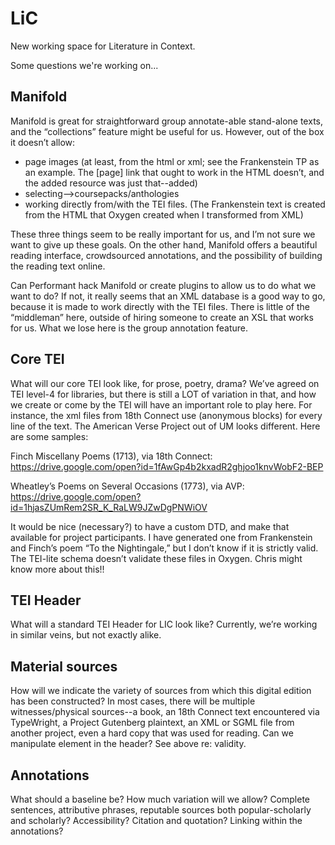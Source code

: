 # LiC

New working space for Literature in Context. 

Some questions we're working on...

## Manifold
Manifold is great for straightforward group annotate-able stand-alone texts, and the “collections” feature might be useful for us. However, out of the box it doesn’t allow: 
- page images (at least, from the html or xml; see the Frankenstein TP as an example. The [page] link that ought to work in the HTML doesn’t, and the added resource was just that--added)
- selecting-->coursepacks/anthologies
- working directly from/with the TEI files. (The Frankenstein text is created from the HTML that Oxygen created when I transformed from XML)

These three things seem to be really important for us, and I’m not sure we want to give up these goals. On the other hand, Manifold offers a beautiful reading interface, crowdsourced annotations, and the possibility of building the reading text online. 

Can Performant hack Manifold or create plugins to allow us to do what we want to do? If not, it really seems that an XML database is a good way to go, because it is made to work directly with the TEI files. There is little of the “middleman” here, outside of hiring someone to create an XSL that works for us. What we lose here is the group annotation feature. 

## Core TEI
What will our core TEI look like, for prose, poetry, drama? We’ve agreed on TEI level-4 for libraries, but there is still a LOT of variation in that, and how we create or come by the TEI will have an important role to play here. For instance, the xml files from 18th Connect use <ab> (anonymous blocks) for every line of the text. The American Verse Project out of UM looks different. Here are some samples:

Finch Miscellany Poems (1713), via 18th Connect: https://drive.google.com/open?id=1fAwGp4b2kxadR2ghjoo1knvWobF2-BEP

Wheatley’s Poems on Several Occasions (1773), via AVP: 
https://drive.google.com/open?id=1hjasZUmRem2SR_K_RaLW9JZwDgPNWiOV 

It would be nice (necessary?) to have a custom DTD, and make that available for project participants. I have generated one from Frankenstein and Finch’s poem “To the Nightingale,” but I don’t know if it is strictly valid. The TEI-lite schema doesn’t validate these files in Oxygen. Chris might know more about this!!

## TEI Header
What will a standard TEI Header for LIC look like? Currently, we’re working in similar veins, but not exactly alike. 

## Material sources
How will we indicate the variety of sources from which this digital edition has been constructed? In most cases, there will be multiple witnesses/physical sources--a book, an 18th Connect text encountered via TypeWright, a Project Gutenberg plaintext, an XML or SGML file from another project, even a hard copy that was used for reading. Can we manipulate <sourcerDesc><imprint> element in the header? See above re: validity.

## Annotations
What should a baseline be? How much variation will we allow? Complete sentences, attributive phrases, reputable sources both popular-scholarly and scholarly? Accessibility? Citation and quotation? Linking within the annotations? 

